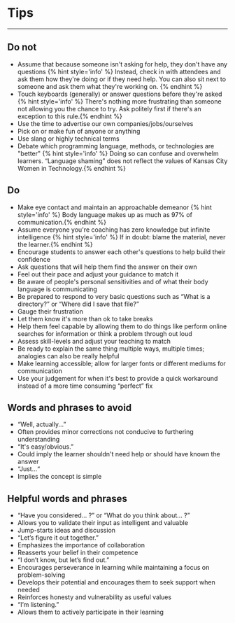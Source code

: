# Tips

---

## Do not
* Assume that because someone isn't asking for help, they don't have any questions
{% hint style='info' %}
  Instead, check in with attendees and ask them how they're doing or if they need help. You can also sit next to someone and ask them what they're working on. {% endhint %}
* Touch keyboards (generally) or answer questions before they're asked
{% hint style='info' %}
 There's nothing more frustrating than someone not allowing you the chance to try. Ask politely first if there's an exception to this rule.{% endhint %}
* Use the time to advertise our own companies/jobs/ourselves
* Pick on or make fun of anyone or anything
* Use slang or highly technical terms
* Debate which programming language, methods, or technologies are "better"
{% hint style='info' %}
  Doing so can confuse and overwhelm learners. “Language shaming” does not reflect the values of Kansas City Women in Technology.{% endhint %}

## Do
* Make eye contact and maintain an approachable demeanor
{% hint style='info' %}
  Body language makes up as much as 97% of communication.{% endhint %}
* Assume everyone you're coaching has zero knowledge but infinite intelligence
{% hint style='info' %}
  If in doubt: blame the material, never the learner.{% endhint %}
* Encourage students to answer each other's questions to help build their confidence
* Ask questions that will help them find the answer on their own
* Feel out their pace and adjust your guidance to match it
* Be aware of people's personal sensitivities and of what their body language is communicating
* Be prepared to respond to very basic questions such as “What is a directory?” or “Where did I save that file?”
* Gauge their frustration
* Let them know it's more than ok to take breaks
* Help them feel capable by allowing them to do things like perform online searches for information or think a problem through out loud
* Assess skill-levels and adjust your teaching to match
* Be ready to explain the same thing multiple ways, multiple times; analogies can also be really helpful
* Make learning accessible; allow for larger fonts or different mediums for communication
* Use your judgement for when it's best to provide a quick workaround instead of a more time consuming “perfect” fix

## Words and phrases to avoid
* “Well, actually...”
 * Often provides minor corrections not conducive to furthering understanding
* “It's easy/obvious.”
 * Could imply the learner shouldn't need help or should have known the answer
* “Just...“
 * Implies the concept is simple

## Helpful words and phrases
* “Have you considered… ?” or “What do you think about… ?”
 * Allows you to validate their input as intelligent and valuable
 * Jump-starts ideas and discussion
* “Let’s figure it out together.”
 * Emphasizes the importance of collaboration
 * Reasserts your belief in their competence
* “I don’t know, but let’s find out.”
 * Encourages perseverance in learning while maintaining a focus on problem-solving
 * Develops their potential and encourages them to seek support when needed
 * Reinforces honesty and vulnerability as useful values
* “I’m listening.”
 * Allows them to actively participate in their learning
